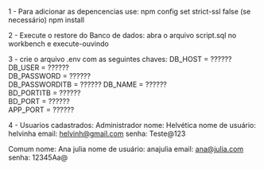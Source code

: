 1 - Para adicionar as depencencias use:
    npm config set strict-ssl false (se necessário)
    npm install

2 - Execute o restore do Banco de dados:
    abra o arquivo script.sql no workbench e execute-ouvindo

3 - crie o arquivo .env com as seguintes chaves:
    DB_HOST        = ??????            
    DB_USER        = ??????            
    DB_PASSWORD    = ??????    
    DB_PASSWORDITB = ?????? 
    DB_NAME        = ??????          
    BD_PORTITB     = ??????     
    BD_PORT        = ??????    
    APP_PORT       = ??????

4 - Usuarios cadastrados: 
Administrador 
    nome: Helvética
    nome de usuário: helvinha
    email: helvinh@gmail.com
    senha: Teste@123

Comum
    nome: Ana julia
    nome de usuário: anajulia
    email: ana@julia.com
    senha: 12345Aa@
